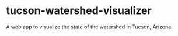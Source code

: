 # tucson-watershed-visualizer
A web app to visualize the state of the watershed in Tucson, Arizona.
